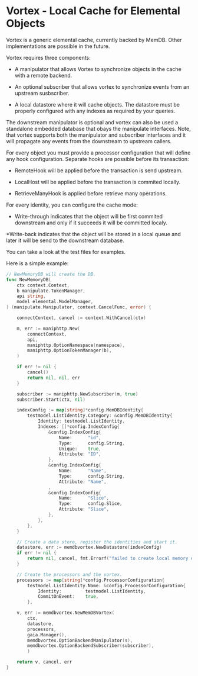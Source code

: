 # Vortex - Local Cache for Elemental Objects

Vortex is a generic elemental cache, currently backed by MemDB. Other implementations
are possible in the future.

Vortex requires three components:

* A manipulator that allows Vortex to synchronize objects in the cache with a remote backend.

* An optional subscriber that allows vortex to synchronize events from an upstream susbscriber.

* A local datastore where it will cache objects. The datastore must be properly configured with any indexes as required by your queries.

The downstream manipulator is optional and vortex can also be used a standalone embedded
database that obays the manipulate interfaces. Note, that vortex supports both the
manipulator and subscriber interfaces and it will propagate any events from the
downstream to upstream callers.

For every object you must provide a processor configuration that will define any hook configuration. Separate hooks are possible before its transaction:

* RemoteHook will be applied before the transaction is send upstream.

* LocalHost will be applied before the transaction is commited locally.

* RetrieveManyHook is applied before retrieve many operations.

For every identity, you can configure the cache mode:

* Write-through indicates that the object will be first commited downstream and only if it succeeds it will be committed localy.

*Write-back indicates that the object will be stored in a local queue and later it will be send to the downstream database.

You can take a look at the test files for examples.

Here is a simple example:

```go
// NewMemoryDB will create the DB.
func NewMemoryDB(
    ctx context.Context,
    b manipulate.TokenManager,
    api string,
    model elemental.ModelManager,
) (manipulate.Manipulator, context.CancelFunc, error) {

    connectContext, cancel := context.WithCancel(ctx)

    m, err := maniphttp.New(
        connectContext,
        api,
        maniphttp.OptionNamespace(namespace),
        maniphttp.OptionTokenManager(b),
    )

    if err != nil {
        cancel()
        return nil, nil, err
    }

    subscriber := maniphttp.NewSubscriber(m, true)
    subscriber.Start(ctx, nil)

    indexConfig := map[string]*config.MemDBIdentity{
        testmodel.ListIdentity.Category: &config.MemDBIdentity{
            Identity: testmodel.ListIdentity,
            Indexes: []*config.IndexConfig{
                &config.IndexConfig{
                    Name:      "id",
                    Type:      config.String,
                    Unique:    true,
                    Attribute: "ID",
                },
                &config.IndexConfig{
                    Name:      "Name",
                    Type:      config.String,
                    Attribute: "Name",
                ,
                &config.IndexConfig{
                    Name:      "Slice",
                    Type:      config.Slice,
                    Attribute: "Slice",
                },
            },
        },
    }

    // Create a data store, register the identities and start it.
    datastore, err := memdbvortex.NewDatastore(indexConfig)
    if err != nil {
        return nil, cancel, fmt.Errorf("failed to create local memory db: %w", err)
    }

    // Create the processors and the vortex.
    processors := map[string]*config.ProcessorConfiguration{
        testmodel.ListIdentity.Name: &config.ProcessorConfiguration{
            Identity:         testmodel.ListIdentity,
            CommitOnEvent:    true,
        },

    v, err := memdbvortex.NewMemDBVortex(
        ctx,
        datastore,
        processors,
        gaia.Manager(),
        memdbvortex.OptionBackendManipulator(s),
        memdbvortex.OptionBackendSubscriber(subscriber),
        )

    return v, cancel, err
}

```

